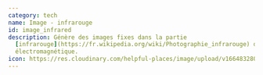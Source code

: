 ```yaml
---
category: tech
name: Image - infrarouge
id: image_infrared
description: Génère des images fixes dans la partie
  [infrarouge](https://fr.wikipedia.org/wiki/Photographie_infrarouge) du spectre
  électromagnétique.
icon: https://res.cloudinary.com/helpful-places/image/upload/v1664832807/dtpr-icons/tech/image_rihwq2.svg
---
```

